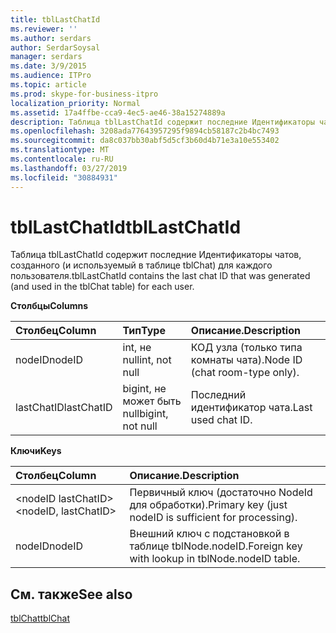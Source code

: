 ```yaml
---
title: tblLastChatId
ms.reviewer: ''
ms.author: serdars
author: SerdarSoysal
manager: serdars
ms.date: 3/9/2015
ms.audience: ITPro
ms.topic: article
ms.prod: skype-for-business-itpro
localization_priority: Normal
ms.assetid: 17a4ffbe-cca9-4ec5-ae46-38a15274889a
description: Таблица tblLastChatId содержит последние Идентификаторы чатов, созданного (и используемый в таблице tblChat) для каждого пользователя.
ms.openlocfilehash: 3208ada77643957295f9894cb58187c2b4bc7493
ms.sourcegitcommit: da8c037bb30abf5d5cf3b60d4b71e3a10e553402
ms.translationtype: MT
ms.contentlocale: ru-RU
ms.lasthandoff: 03/27/2019
ms.locfileid: "30884931"
---
```

# <a name="tbllastchatid"></a><span data-ttu-id="8c282-103">tblLastChatId</span><span class="sxs-lookup"><span data-stu-id="8c282-103">tblLastChatId</span></span>
 
<span data-ttu-id="8c282-104">Таблица tblLastChatId содержит последние Идентификаторы чатов, созданного (и используемый в таблице tblChat) для каждого пользователя.</span><span class="sxs-lookup"><span data-stu-id="8c282-104">tblLastChatId contains the last chat ID that was generated (and used in the tblChat table) for each user.</span></span>
  
<span data-ttu-id="8c282-105">**Столбцы**</span><span class="sxs-lookup"><span data-stu-id="8c282-105">**Columns**</span></span>

|<span data-ttu-id="8c282-106">**Столбец**</span><span class="sxs-lookup"><span data-stu-id="8c282-106">**Column**</span></span>|<span data-ttu-id="8c282-107">**Тип**</span><span class="sxs-lookup"><span data-stu-id="8c282-107">**Type**</span></span>|<span data-ttu-id="8c282-108">**Описание**.</span><span class="sxs-lookup"><span data-stu-id="8c282-108">**Description**</span></span>|
|:-----|:-----|:-----|
|<span data-ttu-id="8c282-109">nodeID</span><span class="sxs-lookup"><span data-stu-id="8c282-109">nodeID</span></span>  <br/> |<span data-ttu-id="8c282-110">int, не null</span><span class="sxs-lookup"><span data-stu-id="8c282-110">int, not null</span></span>  <br/> |<span data-ttu-id="8c282-111">КОД узла (только типа комнаты чата).</span><span class="sxs-lookup"><span data-stu-id="8c282-111">Node ID (chat room-type only).</span></span>  <br/> |
|<span data-ttu-id="8c282-112">lastChatID</span><span class="sxs-lookup"><span data-stu-id="8c282-112">lastChatID</span></span>  <br/> |<span data-ttu-id="8c282-113">bigint, не может быть null</span><span class="sxs-lookup"><span data-stu-id="8c282-113">bigint, not null</span></span>  <br/> |<span data-ttu-id="8c282-114">Последний идентификатор чата.</span><span class="sxs-lookup"><span data-stu-id="8c282-114">Last used chat ID.</span></span>  <br/> |
   
<span data-ttu-id="8c282-115">**Ключи**</span><span class="sxs-lookup"><span data-stu-id="8c282-115">**Keys**</span></span>

|<span data-ttu-id="8c282-116">**Столбец**</span><span class="sxs-lookup"><span data-stu-id="8c282-116">**Column**</span></span>|<span data-ttu-id="8c282-117">**Описание**.</span><span class="sxs-lookup"><span data-stu-id="8c282-117">**Description**</span></span>|
|:-----|:-----|
|<span data-ttu-id="8c282-118">\<nodeID lastChatID\></span><span class="sxs-lookup"><span data-stu-id="8c282-118">\<nodeID, lastChatID\></span></span>  <br/> |<span data-ttu-id="8c282-119">Первичный ключ (достаточно NodeId для обработки).</span><span class="sxs-lookup"><span data-stu-id="8c282-119">Primary key (just nodeID is sufficient for processing).</span></span>  <br/> |
|<span data-ttu-id="8c282-120">nodeID</span><span class="sxs-lookup"><span data-stu-id="8c282-120">nodeID</span></span>  <br/> |<span data-ttu-id="8c282-121">Внешний ключ с подстановкой в таблице tblNode.nodeID.</span><span class="sxs-lookup"><span data-stu-id="8c282-121">Foreign key with lookup in tblNode.nodeID table.</span></span>  <br/> |
   
## <a name="see-also"></a><span data-ttu-id="8c282-122">См. также</span><span class="sxs-lookup"><span data-stu-id="8c282-122">See also</span></span>

[<span data-ttu-id="8c282-123">tblChat</span><span class="sxs-lookup"><span data-stu-id="8c282-123">tblChat</span></span>](tblchat.md)

